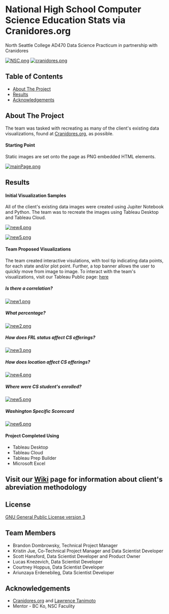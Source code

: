 # National High School Computer Science Education Stats via Cranidores.org
North Seattle College AD470 Data Science Practicum in partnership with Cranidores
 
[![NSC.png](https://i.postimg.cc/FzkCWwHZ/NSC.png)](https://postimg.cc/XB3gXHFG) [![cranidores.png](https://i.postimg.cc/8Pp4yZXt/cranidores.png)](https://postimg.cc/PN71JQjw)

## Table of Contents 
- [About The Project](https://github.com/KristinJJ/Cranidores#about-the-project)
- [Results](https://github.com/KristinJJ/Cranidores#results)
- [Acknowledgements](https://github.com/KristinJJ/Cranidores#acknowledgements)

## About The Project 
The team was tasked with recreating as many of the client's existing data visualizations, found at [Cranidores.org](https://cranidores.org/), as possible.
 
#### Starting Point
Static images are set onto the page as PNG embedded HTML elements.
  
[![mainPage.png](https://i.postimg.cc/MH9C3HqN/mainPage.png)](https://postimg.cc/q6CDzktx)

## Results
#### Initial Visualization Samples
All of the client's existing data images were created using Jupiter Notebook and Python. The team was to recreate the images using Tableau Desktop and Tableau Cloud.
 
[![new4.png](https://i.postimg.cc/P5Rkfp8n/new4.png)](https://postimg.cc/yDcGvNPL)
 
[![new5.png](https://i.postimg.cc/KznX50pm/new5.png)](https://postimg.cc/6251WfNP)
 
#### Team Proposed Visualizations
The team created interactive visulations, with tool tip indicating data points, for each state and/or plot point. Further, a top banner allows the user to quickly move from image to image. To interact with the team's visualizations, visit our Tableau Public page: [here](https://public.tableau.com/app/profile/kristin.jue/viz/Cranidores470_16837830450670/Story1?publish=yes)

##### Is there a correlation?
[![new1.png](https://i.postimg.cc/J4njLjNf/new1.png)](https://postimg.cc/8s27dJn4)
 
##### What percentage?
[![new2.png](https://i.postimg.cc/MHcZsZBF/new2.png)](https://postimg.cc/tnjHJj23)
 
##### How does FRL status affect CS offerings?
[![new3.png](https://i.postimg.cc/W3zs3p51/new3.png)](https://postimg.cc/VSxxZwyx)
 
##### How does location affect CS offerings?
[![new4.png](https://i.postimg.cc/QCWsQ4GL/new4.png)](https://postimg.cc/tnyLyz4D)
 
##### Where were CS student's enrolled?
[![new5.png](https://i.postimg.cc/L8SYsfL4/new5.png)](https://postimg.cc/6yH5j8MF)
 
##### Washington Specific Scorecard
[![new6.png](https://i.postimg.cc/QM4HSyPV/new6.png)](https://postimg.cc/PLDX52dk)
 
#### Project Completed Using
- Tableau Desktop
- Tableau Cloud
- Tableau Prep Builder
- Microsoft Excel

## Visit our [Wiki](https://github.com/KristinJJ/Cranidores/wiki) page for information about client's abreviation methodology

## License
[GNU General Public License version 3](https://opensource.org/license/gpl-3-0/)

## Team Members
- Brandon Dombrowsky, Technical Project Manager
- Kristin Jue, Co-Technical Project Manager and Data Scientist Developer
- Scott Hansford, Data Scientist Developer and Product Owner
- Lucas Knezevich, Data Scientist Developer
- Courtney Hoppus, Data Scientist Developer
- Ariunzaya Erdenebileg, Data Scientist Developer

## Acknowledgements
- [Cranidores.org](https://cranidores.org/) and [Lawrence Tanimoto](https://www.linkedin.com/in/lawrence-tanimoto/)
- Mentor - BC Ko, NSC Faculity 
